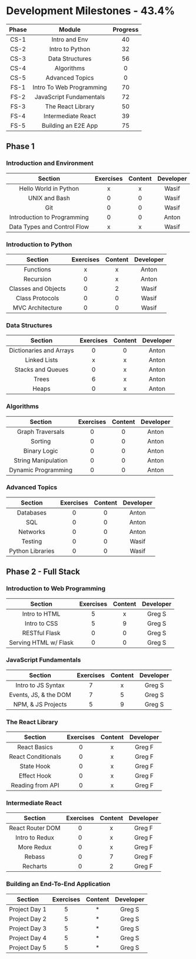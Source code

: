 # Development Milestones - 43.4%

|Phase |    Module               | Progress       | 
|:----:|:-----------------------:|:--------------:|
| CS-1 | Intro and Env           | 40             |
| CS-2 | Intro to Python         | 32             |
| CS-3 | Data Structures         | 56             |
| CS-4 | Algorithms              | 0              |
| CS-5 | Advanced Topics         | 0              |
| FS-1 | Intro To Web Programming| 70             |
| FS-2 | JavaScript Fundamentals | 72             |
| FS-3 | The React Library       | 50             |
| FS-4 | Intermediate React      | 39             |
| FS-5 | Building an E2E App     | 75             |

## Phase 1

### Introduction and Environment

|    Section                         | Exercises      |  Content      | Developer |
|:----------------------------------:|:--------------:|:-------------:|:---------:|
| Hello World in Python              | x              | x             | Wasif     |
| UNIX and Bash                      | 0              | 0             | Wasif     |
| Git                                | 0              | 0             | Wasif     |
| Introduction to Programming        | 0              | 0             | Anton     |
| Data Types and Control Flow        | x              | x             | Wasif     |

### Introduction to Python

|    Section                  | Exercises      |  Content      | Developer |
|:---------------------------:|:--------------:|:-------------:|:---------:|
| Functions                   | x              | x             | Anton     |
| Recursion                   | 0              | x             | Anton     |
| Classes and Objects         | 0              | 2             | Wasif     |
| Class Protocols             | 0              | 0             | Wasif     |
| MVC Architecture            | 0              | 0             | Wasif     |

### Data Structures

|    Section              | Exercises      |  Content      | Developer |
|:-----------------------:|:--------------:|:-------------:|:---------:|
| Dictionaries and Arrays | 0              | 0             | Anton     |
| Linked Lists            | x              | x             | Anton     |
| Stacks and Queues       | 0              | x             | Anton     |
| Trees                   | 6              | x             | Anton     |
| Heaps                   | 0              | x             | Anton     |

### Algorithms

|    Section           | Exercises      |  Content      | Developer |
|:--------------------:|:--------------:|:-------------:|:---------:|
| Graph Traversals     | 0              | 0             | Anton     |
| Sorting              | 0              | 0             | Anton     |
| Binary Logic         | 0              | 0             | Anton     |
| String Manipulation  | 0              | 0             | Anton     |
| Dynamic Programming  | 0              | 0             | Anton     |

### Advanced Topics

|    Section        | Exercises      |  Content      | Developer |
|:-----------------:|:--------------:|:-------------:|:---------:|
| Databases         | 0              | 0             | Anton     |
| SQL               | 0              | 0             | Anton     |
| Networks          | 0              | 0             | Anton     |
| Testing           | 0              | 0             | Wasif     |
| Python Libraries  | 0              | 0             | Wasif     

## Phase 2 - Full Stack

### Introduction to Web Programming
|    Section           | Exercises      |  Content      | Developer |
|:--------------------:|:--------------:|:-------------:|:---------:|
| Intro to HTML        | 5              | x             | Greg S    | 
| Intro to CSS         | 5              | 9             | Greg S    | 
| RESTful Flask        | 0              | 0             | Greg S    | 
| Serving HTML w/ Flask| 0              | 0             | Greg S    | 

### JavaScript Fundamentals
|    Section           | Exercises      |  Content      | Developer |
|:--------------------:|:--------------:|:-------------:|:---------:|
| Intro to JS Syntax   | 7              | x             | Greg S    |
| Events, JS, & the DOM| 7              | 5             | Greg S    |
| NPM, & JS Projects   | 5              | 9             | Greg S    |

### The React  Library
|    Section           | Exercises      |  Content      | Developer |
|:--------------------:|:--------------:|:-------------:|:---------:|
| React Basics         | 0              | x             | Greg F    |
| React Conditionals   | 0              | x             | Greg F    |
| State Hook           | 0              | x             | Greg F    |
| Effect Hook          | 0              | x             | Greg F    |
| Reading from API     | 0              | x             | Greg F    |

### Intermediate React
|    Section           | Exercises      |  Content      | Developer |
|:--------------------:|:--------------:|:-------------:|:---------:|
| React Router DOM     | 0              | x             | Greg F    |
| Intro to Redux       | 0              | x             | Greg F    |
| More Redux           | 0              | x             | Greg F    |
| Rebass               | 0              | 7             | Greg F    |
| Recharts             | 0              | 2             | Greg F    |

### Building an End-To-End Application
|    Section           | Exercises      |  Content      | Developer |
|:--------------------:|:--------------:|:-------------:|:---------:|
| Project Day 1        | 5              | *             | Greg S    |
| Project Day 2        | 5              | *             | Greg S    |
| Project Day 3        | 5              | *             | Greg S    |
| Project Day 4        | 5              | *             | Greg S    |
| Project Day 5        | 5              | *             | Greg S    |

